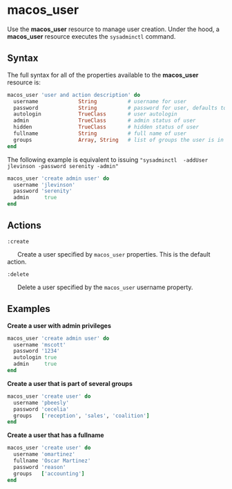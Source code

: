 macos_user
=========

Use the **macos_user** resource to manage user creation.
Under the hood, a **macos_user** resource executes the `sysadminctl`
command.

Syntax
------

The full syntax for all of the properties available to the **macos_user** resource
is:

```ruby
macos_user 'user and action description' do
  username             String          # username for user
  password             String          # password for user, defaults to "password" if not specified
  autologin            TrueClass       # user autologin
  admin                TrueClass       # admin status of user
  hidden               TrueClass       # hidden status of user
  fullname             String          # full name of user
  groups               Array, String   # list of groups the user is in
end
```

The following example is equivalent to issuing ```"sysadminctl  -addUser jlevinson -password serenity -admin"```

```ruby
macos_user 'create admin user' do
  username 'jlevinson'
  password 'serenity'
  admin     true
end
```



Actions
-------

`:create`

&nbsp;&nbsp;&nbsp;&nbsp;&nbsp;&nbsp;Create a user specified by
`macos_user` properties. This is the default action.

`:delete`

&nbsp;&nbsp;&nbsp;&nbsp;&nbsp;&nbsp;Delete a user specified by
the `macos_user` username property. 


Examples
--------

**Create a user with admin privileges**

```ruby
macos_user 'create admin user' do
  username 'mscott'
  password '1234'
  autologin true
  admin     true
end
```

**Create a user that is part of several groups**

```ruby
macos_user 'create user' do
  username 'pbeesly'
  password 'cecelia'
  groups   ['reception', 'sales', 'coalition']
end
```

**Create a user that has a fullname**

```ruby
macos_user 'create user' do
  username 'omartinez'
  fullname 'Oscar Martinez'
  password 'reason'
  groups   ['accounting']
end
```